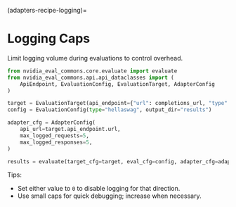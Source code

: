<!-- markdownlint-disable MD012 MD041 -->
(adapters-recipe-logging)=

# Logging Caps

Limit logging volume during evaluations to control overhead.

```python
from nvidia_eval_commons.core.evaluate import evaluate
from nvidia_eval_commons.api.api_dataclasses import (
    ApiEndpoint, EvaluationConfig, EvaluationTarget, AdapterConfig
)

target = EvaluationTarget(api_endpoint={"url": completions_url, "type": "completions"})
config = EvaluationConfig(type="hellaswag", output_dir="results")

adapter_cfg = AdapterConfig(
    api_url=target.api_endpoint.url,
    max_logged_requests=5,
    max_logged_responses=5,
)

results = evaluate(target_cfg=target, eval_cfg=config, adapter_cfg=adapter_cfg)
```

Tips:

- Set either value to `0` to disable logging for that direction.
- Use small caps for quick debugging; increase when necessary.

